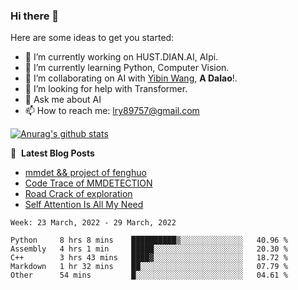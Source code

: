 ### Hi there 👋

<!--
**LRY89757/LRY89757** is a ✨ _special_ ✨ repository because its `README.md` (this file) appears on your GitHub profile.
-->
Here are some ideas to get you started:

- 🔭 I’m currently working on HUST.DIAN.AI, AIpi.
- 🌱 I’m currently learning Python, Computer Vision.
- 👯 I’m collaborating on AI with [Yibin Wang](https://github.com/flyleeee), **A Dalao**!.
- 🤔 I’m looking for help with Transformer.
- 💬 Ask me about AI
- 📫 How to reach me: lry89757@gmail.com
<!-- - 😄 Pronouns: ... -->
<!-- - ⚡ Fun fact: ... -->

[![Anurag's github stats](https://github-readme-stats.vercel.app/api?username=LRY89757)](https://github.com/anuraghazra/github-readme-stats)

📕 &nbsp;**Latest Blog Posts**
<!-- BLOG-POST-LIST:START -->
- [mmdet && project of fenghuo](https://lry89757.github.io/2021/11/09/mmdet-project-of-fenghuo/)
- [Code Trace of MMDETECTION](https://lry89757.github.io/2021/10/16/code-trace-of-mmdetection/)
- [Road Crack of exploration](https://lry89757.github.io/2021/10/04/lu-mian-lie-feng-shu-ju-ji-diao-yan/)
- [Self Attention Is All My Need](https://lry89757.github.io/2021/10/13/self-attention-is-all-my-need/)
<!-- - [God Mode in browsers: document.designMode = "on"](https://dev.to/gautamkrishnar/god-mode-in-browsers-document-designmode-on-2pmo) -->
<!-- BLOG-POST-LIST:END -->

<!--START_SECTION:waka-->
```text
Week: 23 March, 2022 - 29 March, 2022

Python     8 hrs 8 mins    ██████████▒░░░░░░░░░░░░░░   40.96 % 
Assembly   4 hrs 1 min     █████░░░░░░░░░░░░░░░░░░░░   20.30 % 
C++        3 hrs 43 mins   ████▓░░░░░░░░░░░░░░░░░░░░   18.72 % 
Markdown   1 hr 32 mins    ██░░░░░░░░░░░░░░░░░░░░░░░   07.79 % 
Other      54 mins         █░░░░░░░░░░░░░░░░░░░░░░░░   04.61 % 
```
<!--END_SECTION:waka-->

